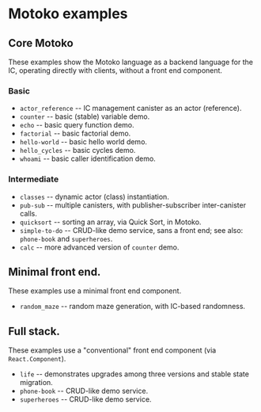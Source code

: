 # Motoko examples

## Core Motoko

These examples show the Motoko language as a backend language for the IC, operating directly with clients, without a front end component.

### Basic

- `actor_reference` -- IC management canister as an actor (reference).
- `counter` -- basic (stable) variable demo.
- `echo` -- basic query function demo.
- `factorial` -- basic factorial demo.
- `hello-world` -- basic hello world demo.
- `hello_cycles` -- basic cycles demo.
- `whoami` -- basic caller identification demo.

### Intermediate

- `classes` -- dynamic actor (class) instantiation.
- `pub-sub` -- multiple canisters, with publisher-subscriber inter-canister calls.
- `quicksort` -- sorting an array, via Quick Sort, in Motoko.
- `simple-to-do` -- CRUD-like demo service, sans a front end; see also: `phone-book` and `superheroes`.
- `calc` -- more advanced version of `counter` demo.

## Minimal front end.

These examples use a minimal front end component.

- `random_maze` -- random maze generation, with IC-based randomness.

## Full stack.

These examples use a "conventional" front end component (via `React.Component`).

- `life` -- demonstrates upgrades among three versions and stable state migration.
- `phone-book` -- CRUD-like demo service.
- `superheroes` -- CRUD-like demo service.
